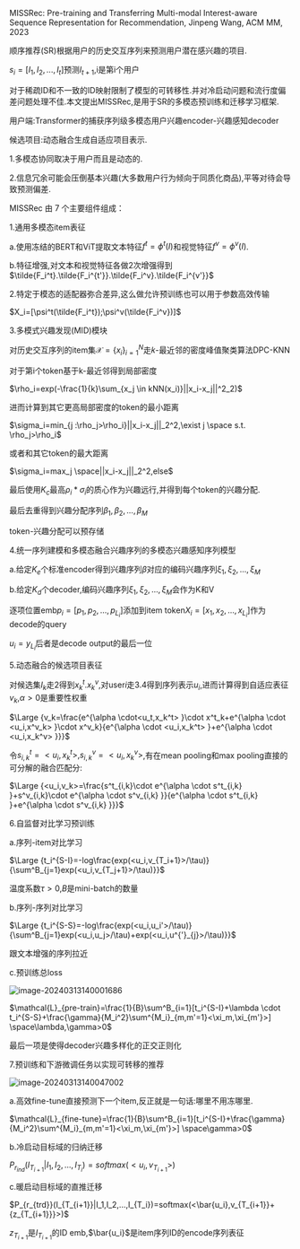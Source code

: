 MISSRec: Pre-training and Transferring Multi-modal Interest-aware Sequence Representation for Recommendation, Jinpeng Wang, ACM MM, 2023

顺序推荐(SR)根据用户的历史交互序列来预测用户潜在感兴趣的项目.

$s_i=[I_1,I_2,...,I_t]$预测$I_{t+1}$,i是第i个用户

对于稀疏ID和不一致的ID映射限制了模型的可转移性.并对冷启动问题和流行度偏差问题处理不佳.本文提出MISSRec,是用于SR的多模态预训练和迁移学习框架.



用户端:Transformer的捕获序列级多模态用户兴趣encoder-兴趣感知decoder

候选项目:动态融合生成自适应项目表示.

1.多模态协同取决于用户而且是动态的.

2.信息冗余可能会压倒基本兴趣(大多数用户行为倾向于同质化商品),平等对待会导致预测偏差.



MISSRec 由 7 个主要组件组成：

1.通用多模态item表征

a.使用冻结的BERT和ViT提取文本特征$f^t=\phi^t(I)$和视觉特征$f^v=\phi^v(I)$.

b.特征增强,对文本和视觉特征各做2次增强得到$\tilde{F_i^t}.\tilde{F_i^{t'}}.\tilde{F_i^v}.\tilde{F_i^{v'}}$

2.特定于模态的适配器弥合差异,这么做允许预训练也可以用于参数高效传输

$X_i=[\psi^t(\tilde{F_i^t});\psi^v(\tilde{F_i^v})]$

3.多模式兴趣发现(MID)模块

对历史交互序列的item集$\mathcal{X}=\{x_i\}_{i=1}^N$走𝑘-最近邻的密度峰值聚类算法DPC-KNN

对于第i个token基于k-最近邻得到局部密度

$\rho_i=exp(-\frac{1}{k}\sum_{x_j \in kNN(x_i)}||x_i-x_j||^2_2)$​

进而计算到其它更高局部密度的token的最小距离

$\sigma_i=min_{j :\rho_j>\rho_i}||x_i-x_j||_2^2,\exist j \space s.t. \rho_j>\rho_i$​

或者和其它token的最大距离

$\sigma_i=max_j \space||x_i-x_j||_2^2,else$

最后使用$K_c$最高$\rho_i*\sigma_i$的质心作为兴趣远行,并得到每个token的兴趣分配.

最后去重得到兴趣分配序列$\beta_1,\beta_2,...,\beta_M$

token-兴趣分配可以预存储

4.统一序列建模和多模态融合兴趣序列的多模态兴趣感知序列模型

a.给定$K_e$个标准encoder得到兴趣序列$\beta$对应的编码兴趣序列$\xi_1,\xi_2,...,\xi_M$​

b.给定$K_d$个decoder,编码兴趣序列$\xi_1,\xi_2,...,\xi_M$会作为K和V

逐项位置emb$p_i=[p_1,p_2,...,p_{L_i}]$添加到item token$X_i=[x_1,x_2,...,x_{L_i}]$作为decode的query

$u_i=y_{L_i}$后者是decode output的最后一位

5.动态融合的候选项目表征

对候选集$I_k$走2得到$x_k^t.x_k^v$,对user$i$走3.4得到序列表示$u_i$,进而计算得到自适应表征$v_k$,$\alpha>0$是重要性权重

$\Large {v_k=\frac{e^{\alpha \cdot<u_t,x_k^t>  }\cdot x^t_k+e^{\alpha \cdot <u_i,x^v_k> }\cdot x^v_k}{e^{\alpha \cdot <u_i,x_k^t>  }+e^{\alpha \cdot <u_i,x_k^v>  }}}$

令$s^t_{i,k}=<u_i,x_k^t>,s_{i,k}^v=<u_i,x_k^v>$,有在mean pooling和max pooling直接的可分解的融合匹配分:

$\Large {<u_i,v_k>=\frac{s^t_{i,k}\cdot e^{\alpha \cdot s^t_{i,k} }+s^v_{i,k}\cdot e^{\alpha \cdot s^v_{i,k} }}{e^{\alpha \cdot s^t_{i,k} }+e^{\alpha \cdot s^v_{i,k}  }}}$

6.自监督对比学习预训练

a.序列-item对比学习

$\Large {t_i^{S-I}=-log\frac{exp(<u_i,v_{T_i+1}>/\tau)}{\sum^B_{j=1}exp(<u_i,v_{T_j+1}>/\tau)}}$

温度系数$\tau >0$,$B$是mini-batch的数量

b.序列-序列对比学习

$\Large {t_i^{S-S}=-log\frac{exp(<u_i,u_i'>/\tau)}{\sum^B_{j=1}exp(<u_i,u_j>/\tau)+exp(<u_i,u^{'}_{j}>/\tau)}}$​

跟文本增强的序列拉近

c.预训练总loss

![image-20240313140001686](C:\Users\SFC\AppData\Roaming\Typora\typora-user-images\image-20240313140001686.png)

$\mathcal{L}_{pre-train}=\frac{1}{B}\sum^B_{i=1}[t_i^{S-I}+\lambda \cdot t_i^{S-S}+\frac{\gamma}{M_i^2}\sum^{M_i}_{m,m'=1}<\xi_m,\xi_{m'}>] \space\lambda,\gamma>0$

最后一项是使得decoder兴趣多样化的正交正则化

7.预训练和下游微调任务以实现可转移的推荐

![image-20240313140047002](C:\Users\SFC\AppData\Roaming\Typora\typora-user-images\image-20240313140047002.png)

a.高效fine-tune直接预测下一个item,反正就是一句话:哪里不用冻哪里.

$\mathcal{L}_{fine-tune}=\frac{1}{B}\sum^B_{i=1}[t_i^{S-I}+\frac{\gamma}{M_i^2}\sum^{M_i}_{m,m'=1}<\xi_m,\xi_{m'}>] \space\gamma>0$

b.冷启动目标域的归纳迁移

$P_{r_{ind}}(I_{T_{i+1}}|I_1,I_2,...,I_{T_{i}})=softmax(<u_i,v_{T_{i+1}}>)$​

c.暖启动目标域的直推迁移

$P_{r_{trd}}(I_{T_{i+1}}|I_1,I_2,...,I_{T_i})=softmax(<\bar{u_i},v_{T_{i+1}}+{z_{T_{i+1}}}>)$​

$z_{T_{i+1}}$是$I_{T_{i+1}}$的ID emb,$\bar{u_i}$是item序列ID的encode序列表征







